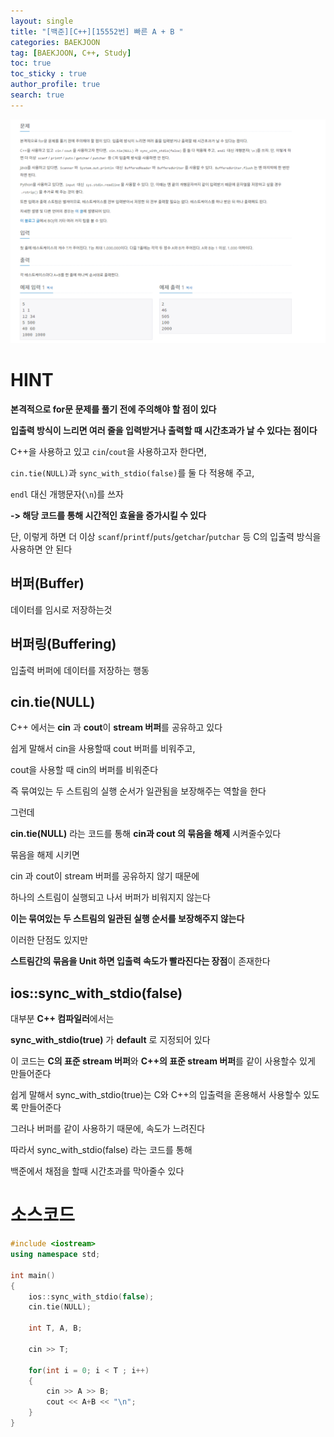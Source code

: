 ```yaml
---
layout: single
title: "[백준][C++][15552번] 빠른 A + B "
categories: BAEKJOON
tag: [BAEKJOON, C++, Study]
toc: true
toc_sticky : true
author_profile: true
search: true
---
```


![15552](https://github.com/Heo-jaehyeon/Heo-jaehyeon.github.io/blob/master/images/BAEKJOON/15552.PNG?raw=true)



# HINT

**본격적으로 for문 문제를 풀기 전에 주의해야 할 점이 있다**

**입출력 방식이 느리면 여러 줄을 입력받거나 출력할 때 시간초과가 날 수 있다는 점이다**

C++을 사용하고 있고 `cin`/`cout`을 사용하고자 한다면,

`cin.tie(NULL)`과 `sync_with_stdio(false)`를 둘 다 적용해 주고,

`endl` 대신 개행문자(`\n`)를 쓰자



**-> 해당 코드를 통해 시간적인 효율을 증가시킬 수 있다**



단, 이렇게 하면 더 이상 `scanf`/`printf`/`puts`/`getchar`/`putchar` 등 C의 입출력 방식을 사용하면 안 된다



## 버퍼(Buffer)

데이터를 임시로 저장하는것



## 버퍼링(Buffering)

입출력 버퍼에 데이터를 저장하는 행동



## cin.tie(NULL)

C++ 에서는 **cin** 과 **cout**이 **stream 버퍼**를 공유하고 있다

쉽게 말해서 cin을 사용할때 cout 버퍼를 비워주고,

cout을 사용할 때 cin의 버퍼를 비워준다

즉 묶여있는 두 스트림의 실행 순서가 일관됨을 보장해주는 역할을 한다



그런데

**cin.tie(NULL)** 라는 코드를 통해 **cin과 cout 의 묶음을 해제** 시켜줄수있다

묶음을 해제 시키면

cin 과 cout이 stream 버퍼를 공유하지 않기 때문에

하나의 스트림이 실행되고 나서 버퍼가 비워지지 않는다

**이는 묶여있는 두 스트림의 일관된 실행 순서를 보장해주지 않는다**

이러한 단점도 있지만

**스트림간의 묶음을 Unit 하면 입출력 속도가 빨라진다는 장점**이 존재한다



## ios::sync_with_stdio(false)

대부분 **C++ 컴파일러**에서는 

**sync_with_stdio(true)** 가 **default** 로 지정되어 있다



이 코드는 **C의 표준 stream 버퍼**와 **C++의 표준 stream 버퍼**를 같이 사용할수 있게 만들어준다

쉽게 말해서 sync_with_stdio(true)는 C와 C++의 입출력을 혼용해서 사용할수 있도록 만들어준다

그러나 버퍼를 같이 사용하기 때문에, 속도가 느려진다



따라서 sync_with_stdio(false) 라는 코드를 통해

백준에서 채점을 할때 시간초과를 막아줄수 있다



# 소스코드

```c++
#include <iostream>
using namespace std;

int main()
{
	ios::sync_with_stdio(false);
	cin.tie(NULL);
	
	int T, A, B;
	
	cin >> T;
	
	for(int i = 0; i < T ; i++)
	{
		cin >> A >> B;
		cout << A+B << "\n";
	}
}
```

